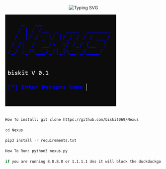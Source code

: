 <p align="center">
  <img src="https://readme-typing-svg.demolab.com?font=Fira+Code&pause=1000&color=1ADCF7&width=435&lines=fast+osint+name+search" alt="Typing SVG">
</p>

![png](./showcase.png)
```bash

How To install: git clone https://github.com/biskit069/Nexus

cd Nexus

pip3 install -r requirements.txt

How To Run: python3 nexus.py

if you are running 8.8.8.8 or 1.1.1.1 dns it will block the duckduckgo links
